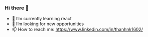 ### Hi there 👋

- 🌱 I’m currently learning react
- 🤔 I’m looking for new opportunities
- 📫 How to reach me: https://www.linkedin.com/in/thanhnk1602/

<!--
**narutoo9x/narutoo9x** is a ✨ _special_ ✨ repository because its `README.md` (this file) appears on your GitHub profile.

Here are some ideas to get you started:

- 🔭 I’m currently working on ...
- 🌱 I’m currently learning ...
- 👯 I’m looking to collaborate on ...
- 🤔 I’m looking for help with ...
- 💬 Ask me about ...
- 📫 How to reach me: ...
- 😄 Pronouns: ...
- ⚡ Fun fact: ...
-->
